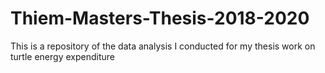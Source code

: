 # Thiem-Masters-Thesis-2018-2020
This is a repository of the data analysis I conducted for my thesis work on turtle energy expenditure 
